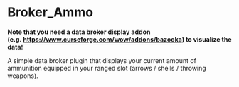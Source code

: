 # Broker_Ammo

**Note that you need a data broker display addon (e.g. https://www.curseforge.com/wow/addons/bazooka) to visualize the data!**

A simple data broker plugin that displays your current amount of ammunition equipped in your ranged slot (arrows / shells / throwing weapons).
